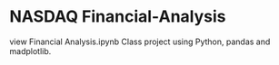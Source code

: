 # NASDAQ Financial-Analysis
view Financial Analysis.ipynb
Class project using Python, pandas and madplotlib. 
